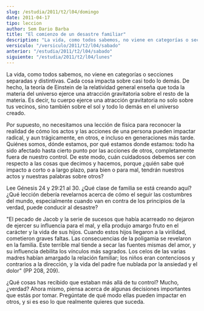 ```yaml
---
slug: /estudia/2011/t2/l04/domingo
date: 2011-04-17
tipo: leccion
author: Sem Dario Barba
title: "El comienzo de un desastre familiar"
description: "La vida, como todos sabemos, no viene en categorías o secciones separadas y  distintivas. Cada cosa impacta sobre casi todo lo demás. De hecho, la teoría de  Einstein de la relatividad general enseña que toda la materia del universo  ejerce una atracción gravitatoria sobre el ..."
versiculo: "/versiculo/2011/t2/l04/sabado"
anterior: "/estudia/2011/t2/l04/sabado"
siguiente: "/estudia/2011/t2/l04/lunes"
---
```


La vida, como todos sabemos, no viene en categorías o secciones separadas y distintivas. Cada cosa impacta sobre casi todo lo demás. De hecho, la teoría de Einstein de la relatividad general enseña que toda la materia del universo ejerce una atracción gravitatoria sobre el resto de la materia. Es decir, tu cuerpo ejerce una atracción gravitatoria no solo sobre tus vecinos, sino también sobre el sol y todo lo demás en el universo creado.

Por supuesto, no necesitamos una lección de física para reconocer la realidad de cómo los actos y las acciones de una persona pueden impactar radical, y aun trágicamente, en otros, e incluso en generaciones más tarde. Quiénes somos, dónde estamos, por qué estamos donde estamos: todo ha sido afectado hasta cierto punto por las acciones de otros, completamente fuera de nuestro control. De este modo, cuán cuidadosos debemos ser con respecto a las cosas que decimos y hacemos, porque ¿quién sabe qué impacto a corto o a largo plazo, para bien o para mal, tendrán nuestros actos y nuestras palabras sobre otros?

Lee Génesis 24 y 29:21 al 30. ¿Qué clase de familia se está creando aquí? ¿Qué lección debería revelarnos acerca de cómo el seguir las costumbres del mundo, especialmente cuando van en contra de los principios de la verdad, puede conducir al desastre?

"El pecado de Jacob y la serie de sucesos que había acarreado no dejaron de ejercer su influencia para el mal, y ella produjo amargo fruto en el carácter y la vida de sus hijos. Cuando estos hijos llegaron a la virilidad, cometieron graves faltas. Las consecuencias de la poligamia se revelaron en la familia. Este terrible mal tiende a secar las fuentes mismas del amor, y su influencia debilita los vínculos más sagrados. Los celos de las varias madres habían amargado la relación familiar; los niños eran contenciosos y contrarios a la dirección, y la vida del padre fue nublada por la ansiedad y el dolor" (PP 208, 209).

¿Qué cosas has recibido que estaban más allá de tu control? Mucho, ¿verdad? Ahora mismo, piensa acerca de algunas decisiones importantes que estás por tomar. Pregúntate de qué modo ellas pueden impactar en otros, y si es eso lo que realmente quieres que suceda.
